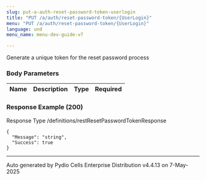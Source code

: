 ```yaml
---
slug: put-a-auth-reset-password-token-userlogin
title: "PUT /a/auth/reset-password-token/{UserLogin}"
menu: "PUT /a/auth/reset-password-token/{UserLogin}"
language: und
menu_name: menu-dev-guide-v7

---
```








 
Generate a unique token for the reset password process  


### Body Parameters

Name | Description | Type | Required
---|---|---|---






### Response Example (200)
Response Type /definitions/restResetPasswordTokenResponse

```
{
  "Message": "string",
  "Success": true
}
```




---
Auto generated by Pydio Cells Enterprise Distribution v4.4.13 on 7-May-2025
